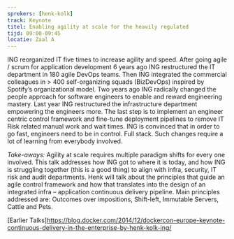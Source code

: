 ```yaml
---
sprekers: [henk-kolk]
track: Keynote
titel: Enabling agility at scale for the heavily regulated
tijd: 09:00-09:45
locatie: Zaal A
---
```

ING reorganized IT five times to increase agility and speed. After going agile / scrum for application development 6 years ago ING restructured the IT department in 180 agile DevOps teams. Then ING integrated the commercial colleagues in > 400 self-organizing squads (BizDevOps) inspired by Spotify’s organizational model. Two years ago ING radically changed the people approach for software engineers to enable and reward engineering mastery. Last year ING restructured the infrastructure department empowering the engineers more. The last step is to implement an engineer centric control framework and fine-tune deployment pipelines to remove IT Risk related manual work and wait times. ING is convinced that in order to go fast, engineers need to be in control. Full stack. Such changes require a lot of learning from everybody involved. 

*Take-aways:*
Agility at scale requires multiple paradigm shifts for every one involved. This talk addresses how ING got to where it is today, and how ING is struggling together (this is a good thing) to align with infra, security, IT risk and audit departments. Henk will talk about the principles that guide an agile control framework and how that translates into the design of an integrated infra – application continuous delivery pipeline. Main principles addressed are: Outcomes over impositions, Shift-left, Immutable Servers, Cattle and Pets.  

[Earlier Talks]<https://blog.docker.com/2014/12/dockercon-europe-keynote-continuous-delivery-in-the-enterprise-by-henk-kolk-ing/>

